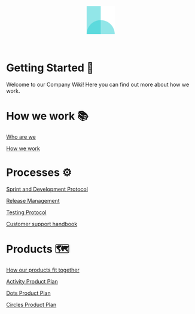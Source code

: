 <br/>
<br/>
<p align="center">
  <img src="/assets/Hikaya_icon_color.png" height="75" />
</p>
<br/>

# Getting Started 🏡
Welcome to our Company Wiki! Here you can find out more about how we work.

# How we work 📚

[Who are we](./Team/who_are_we.md)

[How we work](./Team/how_we_work.md)

# Processes ⚙️

[Sprint and Development Protocol](./Processes/sprint_development_protocol.md)

[Release Management](./Processes/release_management.md)

[Testing Protocol](./Processes/testing_protocol.md)

[Customer support handbook](./Processes/customer_support_handbook.md)

# Products 🗺️

[How our products fit together](./Products/product_flow.md)

[Activity Product Plan](./Products/activity_product_plan.md)

[Dots Product Plan](./Products/dots_product_plan.md)

[Circles Product Plan](./Products/circles_product_plan.md)
